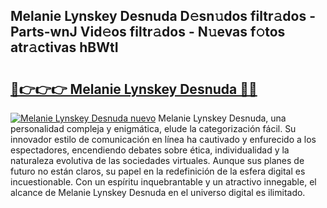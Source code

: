 ## Melanie Lynskey Desnuda D𝚎sn𝚞dos filtr𝚊dos - Parts-wnJ Vid𝚎os filtr𝚊dos - N𝚞evas f𝚘tos atr𝚊ctivas hBWtI

# <h2><a href="http://mb5gzi.tromn.icu/?c=Melanie+Lynskey+Desnuda">🔗👉👉👉 Melanie Lynskey Desnuda 🔗🔗</a></h2>

[![Melanie Lynskey Desnuda nuevo](https://i.imgur.com/pEAQMta.gif)](http://mb5gzi.tromn.icu/?c=Melanie+Lynskey+Desnuda)
Melanie Lynskey Desnuda, una personalidad compleja y enigmática, elude la categorización fácil. Su innovador estilo de comunicación en línea ha cautivado y enfurecido a los espectadores, encendiendo debates sobre ética, individualidad y la naturaleza evolutiva de las sociedades virtuales. Aunque sus planes de futuro no están claros, su papel en la redefinición de la esfera digital es incuestionable. Con un espíritu inquebrantable y un atractivo innegable, el alcance de Melanie Lynskey Desnuda en el universo digital es ilimitado.
